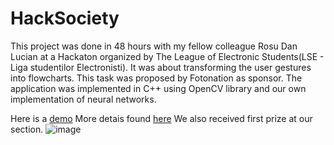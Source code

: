 # HackSociety
This project was done in 48 hours with my fellow colleague Rosu Dan Lucian at a Hackaton organized by The League of Electronic Students(LSE - Liga studentilor Electronisti).
It was about transforming the user gestures into flowcharts. This task was proposed by Fotonation as sponsor.
The application was implemented in C++ using OpenCV library and our own implementation of neural networks.

Here is a
[demo](https://www.youtube.com/watch?v=95EHXfA_C2Q)
More detais found [here](https://blog.danlucian.net/we-won-hacksociety-mlh-event/)
We also received first prize at our section.
![image](https://blog.danlucian.net/content/images/2017/02/img2.jpg)

